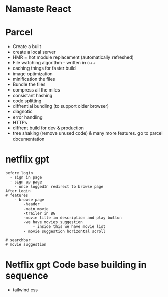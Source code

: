 # Namaste React

# Parcel

- Create a built
- create a local server
- HMR = hot module replacement (automatically refreshed)
- File watching algorithm - written in c++
- caching things for faster build
- image optimization
- minification the files
- Bundle the files
- compress all the miles
- consistant hashing
- code splitting
- diffrential bundling (to support older browser)
- diagnotic
- error handling
- HTTPs
- diffrent build for dev & production
- tree shaking (remove unused code) & many more features. go to parcel documentation

# netflix gpt

    before login
      - sign in page
      - sign up page
        - once loggedIn redirect to browse page
    After Login
    # features
        - browse page
            -header
            -main movie
            -trailer in BG
            -movie title in description and play button
            -we have movies suggestion
                - inside this we have movie list
            - movie suggestion horizontal scroll

    # searchbar
    # movie suggestion

# Netflix gpt Code base building in sequence

- tailwind css
